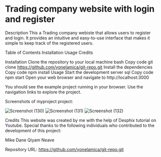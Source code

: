# Trading company website with login and register 
Description
This a Trading company webiste that allows users to register and login.
It provides an intuitive and easy-to-use interface that makes it simple to keep track of the registered users.

Table of Contents
Installation
Usage
Credits

Installation
Clone the repository to your local machine
bash
Copy code
git clone https://github.com/yonelamica/git-repo.git
Install the dependencies
Copy code
npm install
Usage
Start the development server
sql
Copy code
npm start
Open your web browser and navigate to http://localhost:3000

You should see the example project running in your browser. Use the navigation links to explore the project.

Screenshots of myproject project:

![Screenshot (130)](https://user-images.githubusercontent.com/124032974/236807380-73e36ef8-2f88-4551-9942-35abd3a27375.png)
![Screenshot (131)](https://user-images.githubusercontent.com/124032974/236807449-55c83cc2-494b-493a-bda6-25fc38d356f1.png)
![Screenshot (132)](https://user-images.githubusercontent.com/124032974/236807517-5d45db19-f612-4709-8682-197d92a356bd.png)



Credits
This website was created by me with the help of Desphix tutorial on Youtube.
Special thanks to the following individuals who contributed to the development of this project:

Mike Dane
Qiyam Neave

Repository URL: https://github.com/yonelamica/git-repo.git


